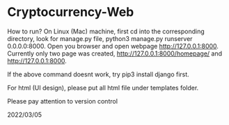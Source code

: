 # Cryptocurrency-Web
How to run? On Linux (Mac) machine, first cd into the corresponding directory, look for manage.py file, python3 manage.py runserver 0.0.0.0:8000. Open you browser and open webpage http://127.0.0.1:8000. Currently only two page was created, http://127.0.0.1:8000/homepage/ and http://127.0.0.1:8000.

If the above command doesnt work, try pip3 install django first. 

For html (UI design), please put all html file under templates folder. 

Please pay attention to version control

2022/03/05